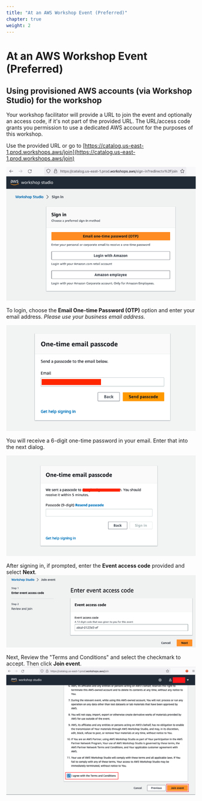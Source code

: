 ```yaml
---
title: "At an AWS Workshop Event (Preferred)"
chapter: true
weight: 2 
---
```


# At an AWS Workshop Event (Preferred)

[](https://catalog.workshops.aws/rdspg/en-US/1-prerequisites/task1#using-provisioned-aws-accounts-(via-workshop-studio)-for-the-workshop)

## Using provisioned AWS accounts (via Workshop Studio) for the workshop

Your workshop facilitator will provide a URL to join the event and optionally an access code, if it's not part of the provided URL. The URL/access code grants you permission to use a dedicated AWS account for the purposes of this workshop.

Use the provided URL or go to  [https://catalog.us-east-1.prod.workshops.aws/join](https://catalog.us-east-1.prod.workshops.aws/join)

![](../images/lab2_ws1.png)

To login, choose the  **Email One-time Password (OTP)**  option and enter your email address.  _Please use your business email address._

![](../images/lab2_ws2_one_time_passcode.png)

You will receive a 6-digit one-time password in your email. Enter that into the next dialog.

![](../images/lab2_ws3_one_time_passcode_part2.png)

After signing in, if prompted, enter the  **Event access code**  provided and select  **Next**.  ![](../images/lab2_ws4_event_acces_code.png)

Next, Review the "Terms and Conditions" and select the checkmark to accept. Then click  **Join event**.  ![](../images/lab2_ws5_join_event.png)


